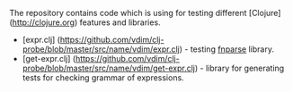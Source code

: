 The repository contains code which is using for testing different
[Clojure] (http://clojure.org) features and libraries.

* [expr.clj] (https://github.com/vdim/clj-probe/blob/master/src/name/vdim/expr.clj) - 
testing [fnparse](https://github.com/joshua-choi/fnparse) library.
* [get-expr.clj] (https://github.com/vdim/clj-probe/blob/master/src/name/vdim/get-expr.clj) - 
library for generating tests for checking grammar of expressions.
